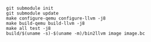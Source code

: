     git submodule init
    git submodule update
    make configure-qemu configure-llvm -j8
    make build-qemu build-llvm -j8
    make all test -j8
    build/$(uname -s)-$(uname -m)/bin2llvm image image.bc
